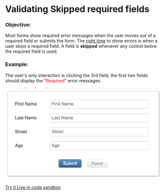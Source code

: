 # Validating **Skipped** required fields

### Objective: 
Most forms show required error messages when the user moves out of a required field or submits the form.  The [right time](https://designmodo.com/ux-form-validation/#right-time) to show errors is when a user skips a required field.  A field is **skipped** whenever any control below the required field is used.  




### Example:
The user's only interaction is clicking the 3rd field, the first two fields should display the "<font color="red">Required</font>" error messages. 

![Example](https://raw.githubusercontent.com/afrievalt/afrievalt.github.io/main/docs/assets/past-validation.gif)

[Try it Live in code sandbox](https://codesandbox.io/s/react-final-form-jit-validation-1140sv)